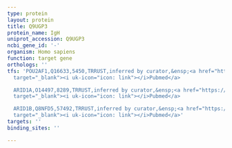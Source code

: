 ```yaml
---
type: protein
layout: protein
title: Q9UGP3
protein_name: IgH
uniprot_accession: Q9UGP3
ncbi_gene_id: '-'
organism: Homo sapiens
function: target gene
orthologs: ''
tfs: 'POU2AF1,Q16633,5450,TRRUST,inferred by curator,&ensp;<a href="https://www.ncbi.nlm.nih.gov/pubmed/?term=1423591%5Buid%5D+OR+29087512%5Buid%5D"
  target="_blank"><i uk-icon="icon: link"></i>Pubmed</a>

  ARID1A,O14497,8289,TRRUST,inferred by curator,&ensp;<a href="https://www.ncbi.nlm.nih.gov/pubmed/?term=29087512%5Buid%5D+OR+18981111%5Buid%5D"
  target="_blank"><i uk-icon="icon: link"></i>Pubmed</a>

  ARID1B,Q8NFD5,57492,TRRUST,inferred by curator,&ensp;<a href="https://www.ncbi.nlm.nih.gov/pubmed/?term=29087512%5Buid%5D+OR+18981111%5Buid%5D"
  target="_blank"><i uk-icon="icon: link"></i>Pubmed</a>'
targets: ''
binding_sites: ''

---
```

